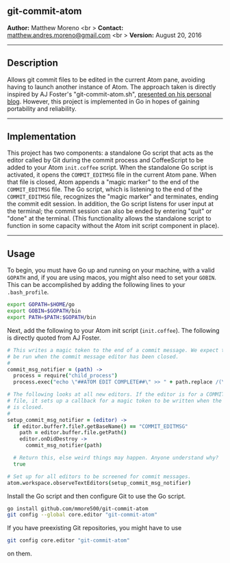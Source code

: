## git-commit-atom

**Author:** Matthew Moreno <br \>
**Contact:**  [matthew.andres.moreno@gmail.com](mailto:matthew.andres.moreno@gmail.com) <br \>
**Version:** August 20, 2016

------------
## Description

Allows git commit files to be edited in the current Atom pane, avoiding having
to launch another instance of Atom. The approach taken is directly inspired by
AJ Foster's "git-commit-atom.sh", [presented on his personal blog](https://aj-foster.com/2016/git-commit-atom/). However, this project is
implemented in Go in hopes of gaining portability and reliability.

------------
## Implementation

This project has two components: a standalone Go script that acts as the editor
called by Git during the commit process and CoffeeScript to be added to your
Atom `init.coffee` script. When the standalone Go script is activated, it opens
the `COMMIT_EDITMSG` file in the current Atom pane. When that file is closed,
Atom appends a "magic marker" to the end of the `COMMIT_EDITMSG` file. The Go
script, which is listening to the end of the `COMMIT_EDITMSG` file, recognizes
the "magic marker" and terminates, ending the commit edit session. In addition,
the Go script listens for user input at the terminal; the commit session can
also be ended by entering "quit" or "done" at the terminal. (This functionality
allows the standalone script to function in some capacity without the Atom init
script component in place).

------------
## Usage

To begin, you must have Go up and running on your machine, with a valid `GOPATH` and, if you are using macos, you might also need to set your `GOBIN`. This can be accomplished by adding the following lines to your `.bash_profile`.
~~~bash
export GOPATH=$HOME/go
export GOBIN=$GOPATH/bin
export PATH=$PATH:$GOPATH/bin
~~~

Next, add the following to your Atom init script (`init.coffee`). The following is directly quoted from AJ Foster.

~~~CoffeeScript
# This writes a magic token to the end of a commit message. We expect this to
# be run when the commit message editor has been closed.
#
commit_msg_notifier = (path) ->
  process = require("child_process")
  process.exec("echo \"##ATOM EDIT COMPLETE##\" >> " + path.replace /(\s)/g, '\\$1')

# The following looks at all new editors. If the editor is for a COMMIT_EDITMSG
# file, it sets up a callback for a magic token to be written when the editor
# is closed.
#
setup_commit_msg_notifier = (editor) ->
  if editor.buffer?.file?.getBaseName() == "COMMIT_EDITMSG"
    path = editor.buffer.file.getPath()
    editor.onDidDestroy ->
      commit_msg_notifier(path)

  # Return this, else weird things may happen. Anyone understand why?
  true

# Set up for all editors to be screened for commit messages.
atom.workspace.observeTextEditors(setup_commit_msg_notifier)
~~~

Install the Go script and then configure Git to use the Go script.
~~~bash
go install github.com/mmore500/git-commit-atom
git config --global core.editor "git-commit-atom"
~~~
If you have preexisting Git repositories, you might have to use
~~~bash
git config core.editor "git-commit-atom"
~~~
on them.
